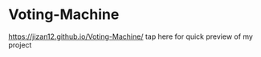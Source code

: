 # Voting-Machine
 https://jizan12.github.io/Voting-Machine/ tap here for quick preview of my project
